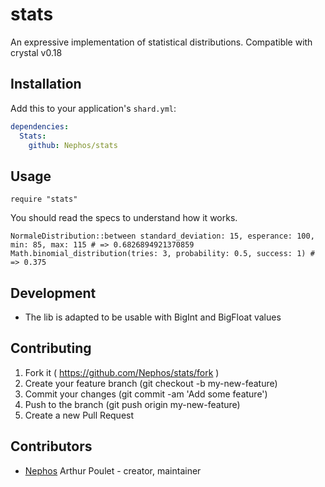 # stats

An expressive implementation of statistical distributions.
Compatible with crystal v0.18

## Installation

Add this to your application's `shard.yml`:

```yaml
dependencies:
  Stats:
    github: Nephos/stats
```


## Usage

```crystal
require "stats"
```

You should read the specs to understand how it works.
```crystal
NormaleDistribution::between standard_deviation: 15, esperance: 100, min: 85, max: 115 # => 0.6826894921370859
Math.binomial_distribution(tries: 3, probability: 0.5, success: 1) # => 0.375
```

## Development

- The lib is adapted to be usable with BigInt and BigFloat values

## Contributing

1. Fork it ( https://github.com/Nephos/stats/fork )
2. Create your feature branch (git checkout -b my-new-feature)
3. Commit your changes (git commit -am 'Add some feature')
4. Push to the branch (git push origin my-new-feature)
5. Create a new Pull Request

## Contributors

- [Nephos](https://github.com/Nephos) Arthur Poulet - creator, maintainer
